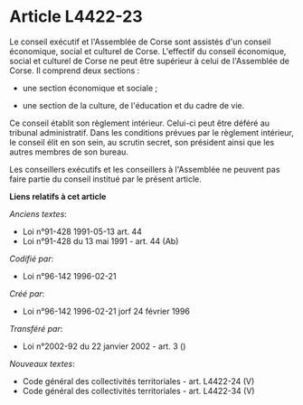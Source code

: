 # Article L4422-23

Le conseil exécutif et l'Assemblée de Corse sont assistés d'un conseil économique, social et culturel de Corse. L'effectif du
conseil économique, social et culturel de Corse ne peut être supérieur à celui de l'Assemblée de Corse. Il comprend deux
sections :

- une section économique et sociale ;

- une section de la culture, de l'éducation et du cadre de vie.

Ce conseil établit son règlement intérieur. Celui-ci peut être déféré au tribunal administratif. Dans les conditions prévues
par le règlement intérieur, le conseil élit en son sein, au scrutin secret, son président ainsi que les autres membres de son
bureau.

Les conseillers exécutifs et les conseillers à l'Assemblée ne peuvent pas faire partie du conseil institué par le présent
article.

**Liens relatifs à cet article**

_Anciens textes_:

  - Loi n°91-428 1991-05-13 art. 44
  - Loi n°91-428 du 13 mai 1991 - art. 44 (Ab)

_Codifié par_:

  - Loi n°96-142 1996-02-21

_Créé par_:

  - Loi n°96-142 1996-02-21 jorf 24 février 1996

_Transféré par_:

  - Loi n°2002-92 du 22 janvier 2002 - art. 3 ()

_Nouveaux textes_:

  - Code général des collectivités territoriales - art. L4422-24 (V)
  - Code général des collectivités territoriales - art. L4422-34 (V)
